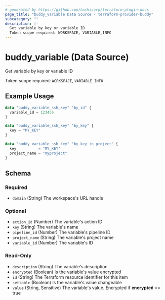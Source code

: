 ```yaml
---
# generated by https://github.com/hashicorp/terraform-plugin-docs
page_title: "buddy_variable Data Source - terraform-provider-buddy"
subcategory: ""
description: |-
  Get variable by key or variable ID
  Token scope required: WORKSPACE, VARIABLE_INFO
---
```


# buddy_variable (Data Source)

Get variable by key or variable ID

Token scope required: `WORKSPACE`, `VARIABLE_INFO`

## Example Usage

```terraform
data "buddy_variable_ssh_key" "by_id" {
  variable_id = 123456
}

data "buddy_variable_ssh_key" "by_key" {
  key = "MY_KEY"
}

data "buddy_variable_ssh_key" "by_key_in_project" {
  key          = "MY_KEY"
  project_name = "myproject"
}
```

<!-- schema generated by tfplugindocs -->
## Schema

### Required

- `domain` (String) The workspace's URL handle

### Optional

- `action_id` (Number) The variable's action ID
- `key` (String) The variable's name
- `pipeline_id` (Number) The variable's pipeline ID
- `project_name` (String) The variable's project name
- `variable_id` (Number) The variable's ID

### Read-Only

- `description` (String) The variable's description
- `encrypted` (Boolean) Is the variable's value encrypted
- `id` (String) The Terraform resource identifier for this item
- `settable` (Boolean) Is the variable's value changeable
- `value` (String, Sensitive) The variable's value. Encrypted if **encrypted** == true


